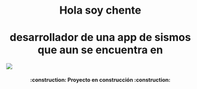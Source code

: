 <h1 align="center"> Hola soy chente </h1>

<h1 align="center"> desarrollador de una app de sismos que aun se encuentra en </h1>
<p align="left">
   <img src="https://img.shields.io/badge/STATUS-EN%20DESAROLLO-green">
   </p>

<h4 align="center">
:construction: Proyecto en construcción :construction:
</h4>
